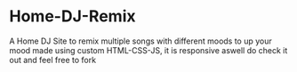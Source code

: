 # Home-DJ-Remix
A Home DJ Site to remix multiple songs with different moods to up your mood made using custom HTML-CSS-JS, it is responsive aswell
do check it out and feel free to fork
